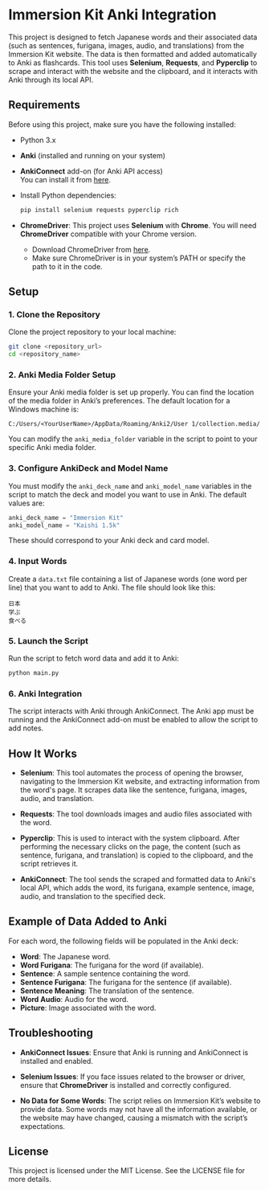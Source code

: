 # Immersion Kit Anki Integration

This project is designed to fetch Japanese words and their associated data (such as sentences, furigana, images, audio, and translations) from the Immersion Kit website. The data is then formatted and added automatically to Anki as flashcards. This tool uses **Selenium**, **Requests**, and **Pyperclip** to scrape and interact with the website and the clipboard, and it interacts with Anki through its local API.

## Requirements

Before using this project, make sure you have the following installed:

- Python 3.x
- **Anki** (installed and running on your system)
- **AnkiConnect** add-on (for Anki API access)  
  You can install it from [here](https://ankiweb.net/shared/info/2055492159).
  
- Install Python dependencies:
  ```bash
  pip install selenium requests pyperclip rich
  ```

- **ChromeDriver**:
  This project uses **Selenium** with **Chrome**. You will need **ChromeDriver** compatible with your Chrome version.
  - Download ChromeDriver from [here](https://sites.google.com/chromium.org/driver/).
  - Make sure ChromeDriver is in your system’s PATH or specify the path to it in the code.

## Setup

### 1. Clone the Repository

Clone the project repository to your local machine:

```bash
git clone <repository_url>
cd <repository_name>
```

### 2. Anki Media Folder Setup

Ensure your Anki media folder is set up properly. You can find the location of the media folder in Anki’s preferences. The default location for a Windows machine is:

```plaintext
C:/Users/<YourUserName>/AppData/Roaming/Anki2/User 1/collection.media/
```

You can modify the `anki_media_folder` variable in the script to point to your specific Anki media folder.

### 3. Configure AnkiDeck and Model Name

You must modify the `anki_deck_name` and `anki_model_name` variables in the script to match the deck and model you want to use in Anki. The default values are:

```python
anki_deck_name = "Immersion Kit"
anki_model_name = "Kaishi 1.5k"
```

These should correspond to your Anki deck and card model.

### 4. Input Words

Create a `data.txt` file containing a list of Japanese words (one word per line) that you want to add to Anki. The file should look like this:

```plaintext
日本
学ぶ
食べる
```

### 5. Launch the Script

Run the script to fetch word data and add it to Anki:

```bash
python main.py
```

### 6. Anki Integration

The script interacts with Anki through AnkiConnect. The Anki app must be running and the AnkiConnect add-on must be enabled to allow the script to add notes.

## How It Works

- **Selenium**: This tool automates the process of opening the browser, navigating to the Immersion Kit website, and extracting information from the word's page. It scrapes data like the sentence, furigana, images, audio, and translation.
  
- **Requests**: The tool downloads images and audio files associated with the word.
  
- **Pyperclip**: This is used to interact with the system clipboard. After performing the necessary clicks on the page, the content (such as sentence, furigana, and translation) is copied to the clipboard, and the script retrieves it.

- **AnkiConnect**: The tool sends the scraped and formatted data to Anki's local API, which adds the word, its furigana, example sentence, image, audio, and translation to the specified deck.

## Example of Data Added to Anki

For each word, the following fields will be populated in the Anki deck:

- **Word**: The Japanese word.
- **Word Furigana**: The furigana for the word (if available).
- **Sentence**: A sample sentence containing the word.
- **Sentence Furigana**: The furigana for the sentence (if available).
- **Sentence Meaning**: The translation of the sentence.
- **Word Audio**: Audio for the word.
- **Picture**: Image associated with the word.

## Troubleshooting

- **AnkiConnect Issues**: Ensure that Anki is running and AnkiConnect is installed and enabled.
  
- **Selenium Issues**: If you face issues related to the browser or driver, ensure that **ChromeDriver** is installed and correctly configured.

- **No Data for Some Words**: The script relies on Immersion Kit’s website to provide data. Some words may not have all the information available, or the website may have changed, causing a mismatch with the script’s expectations.

## License

This project is licensed under the MIT License. See the LICENSE file for more details.
